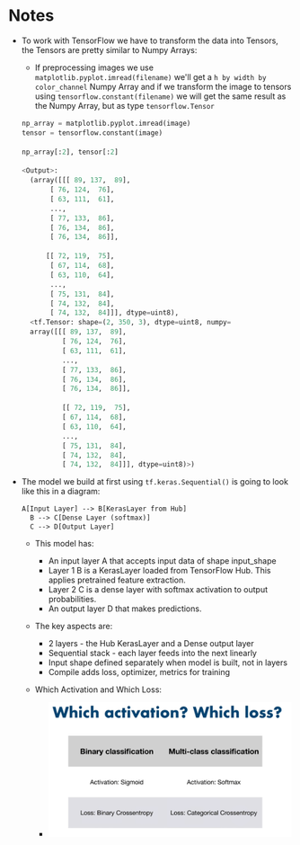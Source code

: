 # Notes
* To work with TensorFlow we have to transform the data into Tensors, the Tensors are pretty similar to Numpy Arrays:
  * If preprocessing images we use `matplotlib.pyplot.imread(filename)` we'll get a `h by width by color_channel` Numpy Array and if we transform the image to tensors using `tensorflow.constant(filename)` we will get the same result as the Numpy Array, but as type `tensorflow.Tensor`
  
  ```python
  np_array = matplotlib.pyplot.imread(image)
  tensor = tensorflow.constant(image)

  np_array[:2], tensor[:2]

  <Output>:
    (array([[[ 89, 137,  89],
         [ 76, 124,  76],
         [ 63, 111,  61],
         ...,
         [ 77, 133,  86],
         [ 76, 134,  86],
         [ 76, 134,  86]],
 
        [[ 72, 119,  75],
         [ 67, 114,  68],
         [ 63, 110,  64],
         ...,
         [ 75, 131,  84],
         [ 74, 132,  84],
         [ 74, 132,  84]]], dtype=uint8),
    <tf.Tensor: shape=(2, 350, 3), dtype=uint8, numpy=
    array([[[ 89, 137,  89],
            [ 76, 124,  76],
            [ 63, 111,  61],
            ...,
            [ 77, 133,  86],
            [ 76, 134,  86],
            [ 76, 134,  86]],
    
            [[ 72, 119,  75],
            [ 67, 114,  68],
            [ 63, 110,  64],
            ...,
            [ 75, 131,  84],
            [ 74, 132,  84],
            [ 74, 132,  84]]], dtype=uint8)>)
  ```
* The model we build at first using `tf.keras.Sequential()` is going to look like this in a diagram:
  ```
  A[Input Layer] --> B[KerasLayer from Hub]
    B --> C[Dense Layer (softmax)]
    C --> D[Output Layer]
  ```
  * This model has:
    * An input layer A that accepts input data of shape input_shape
    * Layer 1 B is a KerasLayer loaded from TensorFlow Hub. This applies pretrained feature extraction.
    * Layer 2 C is a dense layer with softmax activation to output probabilities.
    * An output layer D that makes predictions.

  * The key aspects are:
    * 2 layers - the Hub KerasLayer and a Dense output layer
    * Sequential stack - each layer feeds into the next linearly
    * Input shape defined separately when model is built, not in layers
    * Compile adds loss, optimizer, metrics for training
  * Which Activation and Which Loss:
    * ![Which Activation and Which Loss](./assets/activation_loss.png)